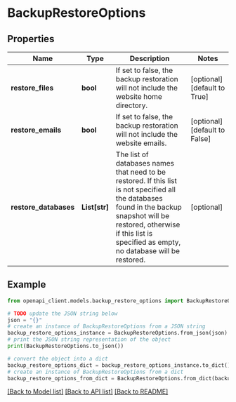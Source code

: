 # BackupRestoreOptions


## Properties

Name | Type | Description | Notes
------------ | ------------- | ------------- | -------------
**restore_files** | **bool** | If set to false, the backup restoration will not include the website home directory. | [optional] [default to True]
**restore_emails** | **bool** | If set to false, the backup restoration will not include the website emails. | [optional] [default to False]
**restore_databases** | **List[str]** | The list of databases names that need to be restored. If this list is not specified all the databases found in the backup snapshot will be restored, otherwise if this list is specified as empty, no database will be restored. | [optional] 

## Example

```python
from openapi_client.models.backup_restore_options import BackupRestoreOptions

# TODO update the JSON string below
json = "{}"
# create an instance of BackupRestoreOptions from a JSON string
backup_restore_options_instance = BackupRestoreOptions.from_json(json)
# print the JSON string representation of the object
print(BackupRestoreOptions.to_json())

# convert the object into a dict
backup_restore_options_dict = backup_restore_options_instance.to_dict()
# create an instance of BackupRestoreOptions from a dict
backup_restore_options_from_dict = BackupRestoreOptions.from_dict(backup_restore_options_dict)
```
[[Back to Model list]](../README.md#documentation-for-models) [[Back to API list]](../README.md#documentation-for-api-endpoints) [[Back to README]](../README.md)


